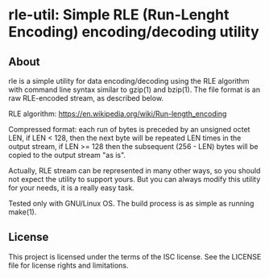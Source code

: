 rle-util: Simple RLE (Run-Lenght Encoding) encoding/decoding utility
====================================================================

About
-----

rle is a simple utility for data encoding/decoding using the RLE
algorithm with command line syntax similar to gzip(1) and bzip(1). The
file format is an raw RLE-encoded stream, as described below.

RLE algorithm: https://en.wikipedia.org/wiki/Run-length_encoding

Compressed format: each run of bytes is preceded by an unsigned octet
LEN, if LEN < 128, then the next byte will be repeated LEN times in the
output stream, if LEN >= 128 then the subsequent (256 - LEN) bytes will
be copied to the output stream "as is".

Actually, RLE stream can be represented in many other ways, so you
should not expect the utility to support yours. But you can always
modify this utility for your needs, it is a really easy task.

Tested only with GNU/Linux OS. The build process is as simple as running
make(1).

License
-------

This project is licensed under the terms of the ISC license. See
the LICENSE file for license rights and limitations.
